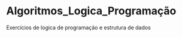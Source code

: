 <div><h1>Algoritmos_Logica_Programação</h1></div>
Exercícios de logica de programação e estrutura de dados

